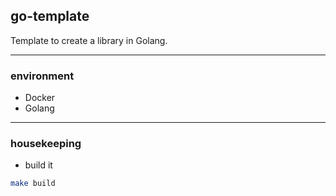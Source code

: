 ## go-template

Template to create a library in Golang.

---

### environment

- Docker
- Golang

---

### housekeeping

- build it

```bash
make build
```